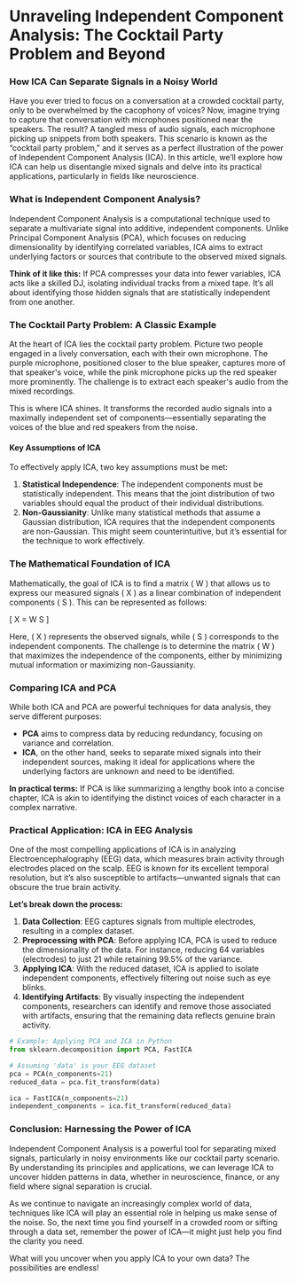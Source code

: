 # Unraveling Independent Component Analysis: The Cocktail Party Problem and Beyond
### How ICA Can Separate Signals in a Noisy World

Have you ever tried to focus on a conversation at a crowded cocktail party, only to be overwhelmed by the cacophony of voices? Now, imagine trying to capture that conversation with microphones positioned near the speakers. The result? A tangled mess of audio signals, each microphone picking up snippets from both speakers. This scenario is known as the “cocktail party problem,” and it serves as a perfect illustration of the power of Independent Component Analysis (ICA). In this article, we’ll explore how ICA can help us disentangle mixed signals and delve into its practical applications, particularly in fields like neuroscience.

### What is Independent Component Analysis?

Independent Component Analysis is a computational technique used to separate a multivariate signal into additive, independent components. Unlike Principal Component Analysis (PCA), which focuses on reducing dimensionality by identifying correlated variables, ICA aims to extract underlying factors or sources that contribute to the observed mixed signals. 

**Think of it like this:** If PCA compresses your data into fewer variables, ICA acts like a skilled DJ, isolating individual tracks from a mixed tape. It’s all about identifying those hidden signals that are statistically independent from one another.

### The Cocktail Party Problem: A Classic Example

At the heart of ICA lies the cocktail party problem. Picture two people engaged in a lively conversation, each with their own microphone. The purple microphone, positioned closer to the blue speaker, captures more of that speaker's voice, while the pink microphone picks up the red speaker more prominently. The challenge is to extract each speaker's audio from the mixed recordings.

This is where ICA shines. It transforms the recorded audio signals into a maximally independent set of components—essentially separating the voices of the blue and red speakers from the noise. 

#### Key Assumptions of ICA

To effectively apply ICA, two key assumptions must be met:

1. **Statistical Independence**: The independent components must be statistically independent. This means that the joint distribution of two variables should equal the product of their individual distributions.
2. **Non-Gaussianity**: Unlike many statistical methods that assume a Gaussian distribution, ICA requires that the independent components are non-Gaussian. This might seem counterintuitive, but it’s essential for the technique to work effectively.

### The Mathematical Foundation of ICA

Mathematically, the goal of ICA is to find a matrix \( W \) that allows us to express our measured signals \( X \) as a linear combination of independent components \( S \). This can be represented as follows:

\[ X = W S \]

Here, \( X \) represents the observed signals, while \( S \) corresponds to the independent components. The challenge is to determine the matrix \( W \) that maximizes the independence of the components, either by minimizing mutual information or maximizing non-Gaussianity.

### Comparing ICA and PCA

While both ICA and PCA are powerful techniques for data analysis, they serve different purposes:

- **PCA** aims to compress data by reducing redundancy, focusing on variance and correlation.
- **ICA**, on the other hand, seeks to separate mixed signals into their independent sources, making it ideal for applications where the underlying factors are unknown and need to be identified.

**In practical terms:** If PCA is like summarizing a lengthy book into a concise chapter, ICA is akin to identifying the distinct voices of each character in a complex narrative.

### Practical Application: ICA in EEG Analysis

One of the most compelling applications of ICA is in analyzing Electroencephalography (EEG) data, which measures brain activity through electrodes placed on the scalp. EEG is known for its excellent temporal resolution, but it’s also susceptible to artifacts—unwanted signals that can obscure the true brain activity.

**Let’s break down the process:**

1. **Data Collection**: EEG captures signals from multiple electrodes, resulting in a complex dataset.
2. **Preprocessing with PCA**: Before applying ICA, PCA is used to reduce the dimensionality of the data. For instance, reducing 64 variables (electrodes) to just 21 while retaining 99.5% of the variance.
3. **Applying ICA**: With the reduced dataset, ICA is applied to isolate independent components, effectively filtering out noise such as eye blinks.
4. **Identifying Artifacts**: By visually inspecting the independent components, researchers can identify and remove those associated with artifacts, ensuring that the remaining data reflects genuine brain activity.

```python
# Example: Applying PCA and ICA in Python
from sklearn.decomposition import PCA, FastICA

# Assuming 'data' is your EEG dataset
pca = PCA(n_components=21)
reduced_data = pca.fit_transform(data)

ica = FastICA(n_components=21)
independent_components = ica.fit_transform(reduced_data)
```

### Conclusion: Harnessing the Power of ICA

Independent Component Analysis is a powerful tool for separating mixed signals, particularly in noisy environments like our cocktail party scenario. By understanding its principles and applications, we can leverage ICA to uncover hidden patterns in data, whether in neuroscience, finance, or any field where signal separation is crucial.

As we continue to navigate an increasingly complex world of data, techniques like ICA will play an essential role in helping us make sense of the noise. So, the next time you find yourself in a crowded room or sifting through a data set, remember the power of ICA—it might just help you find the clarity you need.

What will you uncover when you apply ICA to your own data? The possibilities are endless!